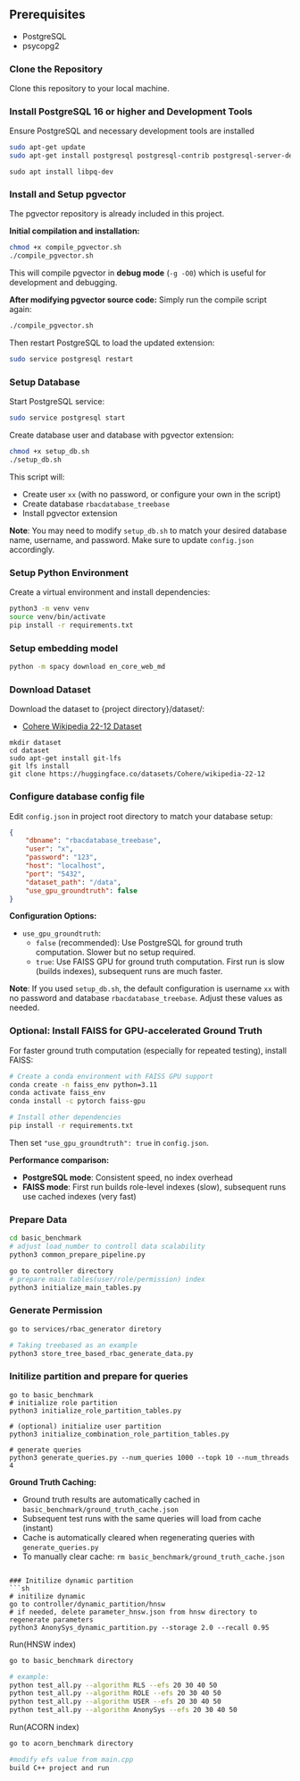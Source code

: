 ## Prerequisites

- PostgreSQL
- psycopg2

### Clone the Repository

Clone this repository to your local machine.

### Install PostgreSQL 16 or higher and Development Tools
Ensure PostgreSQL and necessary development tools are installed

```sh
sudo apt-get update
sudo apt-get install postgresql postgresql-contrib postgresql-server-dev-all build-essential
```
```shell
sudo apt install libpq-dev
```

### Install and Setup pgvector

The pgvector repository is already included in this project.

**Initial compilation and installation:**
```sh
chmod +x compile_pgvector.sh
./compile_pgvector.sh
```

This will compile pgvector in **debug mode** (`-g -O0`) which is useful for development and debugging.

**After modifying pgvector source code:**
Simply run the compile script again:
```sh
./compile_pgvector.sh
```

Then restart PostgreSQL to load the updated extension:
```sh
sudo service postgresql restart
```

### Setup Database

Start PostgreSQL service:
```sh
sudo service postgresql start
```

Create database user and database with pgvector extension:
```sh
chmod +x setup_db.sh
./setup_db.sh
```

This script will:
- Create user `xx` (with no password, or configure your own in the script)
- Create database `rbacdatabase_treebase`
- Install pgvector extension

**Note**: You may need to modify `setup_db.sh` to match your desired database name, username, and password. Make sure to update `config.json` accordingly.

### Setup Python Environment
Create a virtual environment and install dependencies:

```sh
python3 -m venv venv
source venv/bin/activate
pip install -r requirements.txt
```

### Setup embedding model

```sh
python -m spacy download en_core_web_md
```

### Download Dataset

Download the dataset to {project directory}/dataset/:

- [Cohere Wikipedia 22-12 Dataset](https://huggingface.co/datasets/Cohere/wikipedia-22-12)
```shell
mkdir dataset
cd dataset
sudo apt-get install git-lfs
git lfs install
git clone https://huggingface.co/datasets/Cohere/wikipedia-22-12
```


### Configure database config file

Edit `config.json` in project root directory to match your database setup:

```json
{
    "dbname": "rbacdatabase_treebase",
    "user": "x",
    "password": "123",
    "host": "localhost",
    "port": "5432",
    "dataset_path": "/data",
    "use_gpu_groundtruth": false
}
```

**Configuration Options:**
- `use_gpu_groundtruth`:
  - `false` (recommended): Use PostgreSQL for ground truth computation. Slower but no setup required.
  - `true`: Use FAISS GPU for ground truth computation. First run is slow (builds indexes), subsequent runs are much faster.

**Note**: If you used `setup_db.sh`, the default configuration is username `xx` with no password and database `rbacdatabase_treebase`. Adjust these values as needed.

### Optional: Install FAISS for GPU-accelerated Ground Truth

For faster ground truth computation (especially for repeated testing), install FAISS:

```sh
# Create a conda environment with FAISS GPU support
conda create -n faiss_env python=3.11
conda activate faiss_env
conda install -c pytorch faiss-gpu

# Install other dependencies
pip install -r requirements.txt
```

Then set `"use_gpu_groundtruth": true` in `config.json`.

**Performance comparison:**
- **PostgreSQL mode**: Consistent speed, no index overhead
- **FAISS mode**: First run builds role-level indexes (slow), subsequent runs use cached indexes (very fast)

### Prepare Data
```sh
cd basic_benchmark
# adjust load_number to controll data scalability
python3 common_prepare_pipeline.py

go to controller directory
# prepare main tables(user/role/permission) index
python3 initialize_main_tables.py
```

### Generate Permission
```sh
go to services/rbac_generator diretory

# Taking treebased as an example
python3 store_tree_based_rbac_generate_data.py
```
### Initilize partition and prepare for queries
```shell
go to basic_benchmark
# initialize role partition
python3 initialize_role_partition_tables.py

# (optional) initialize user partition
python3 initialize_combination_role_partition_tables.py

# generate queries
python3 generate_queries.py --num_queries 1000 --topk 10 --num_threads 4
```

**Ground Truth Caching:**
- Ground truth results are automatically cached in `basic_benchmark/ground_truth_cache.json`
- Subsequent test runs with the same queries will load from cache (instant)
- Cache is automatically cleared when regenerating queries with `generate_queries.py`
- To manually clear cache: `rm basic_benchmark/ground_truth_cache.json`
```

### Initilize dynamic partition
```sh
# initilize dynamic
go to controller/dynamic_partition/hnsw
# if needed, delete parameter_hnsw.json from hnsw directory to regenerate parameters
python3 AnonySys_dynamic_partition.py --storage 2.0 --recall 0.95
```

Run(HNSW index)
```sh
go to basic_benchmark directory

# example:
python test_all.py --algorithm RLS --efs 20 30 40 50
python test_all.py --algorithm ROLE --efs 20 30 40 50
python test_all.py --algorithm USER --efs 20 30 40 50
python test_all.py --algorithm AnonySys --efs 20 30 40 50
```


Run(ACORN index)
```sh
go to acorn_benchmark directory

#modify efs value from main.cpp
build C++ project and run
```
